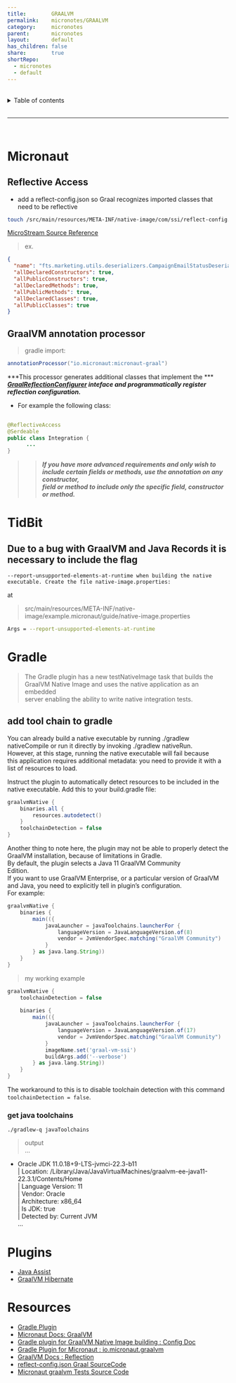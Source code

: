```yaml
---
title:        GRAALVM    
permalink:    micronotes/GRAALVM    
category:     micronotes    
parent:       micronotes    
layout:       default    
has_children: false    
share:        true    
shortRepo:    
  - micronotes    
  - default    
---
```

    
    
<br/>    
    
<details markdown="block">    
<summary>    
Table of contents    
</summary>    
{: .text-delta }    
1. TOC    
{:toc}    
</details>    
    
<br/>    
    
***    
    
<br/>    
    
# Micronaut    
    
## Reflective Access    
    
- add a reflect-config.json so Graal recognizes imported classes that need to be reflective    
    
```bash    
touch /src/main/resources/META-INF/native-image/com/ssi/reflect-config.json    
```    
    
[MicroStream Source Reference](https://gist.github.com/14paxton/d51cc2f493b8d8f4271c0cf55f2aefab)    
    
> ex.    
    
```json    
{    
  "name": "fts.marketing.utils.deserializers.CampaignEmailStatusDeserializer",    
  "allDeclaredConstructors": true,    
  "allPublicConstructors": true,    
  "allDeclaredMethods": true,    
  "allPublicMethods": true,    
  "allDeclaredClasses": true,    
  "allPublicClasses": true    
}    
```    
    
## GraalVM annotation processor    
    
> gradle import:    
    
```groovy    
annotationProcessor("io.micronaut:micronaut-graal")    
```    
    
***This processor generates additional classes that implement the ***    
***[GraalReflectionConfigurer](https://docs.micronaut.io/latest/api/io/micronaut/core/graal/GraalReflectionConfigurer.html) inteface and programmatically register*** ***reflection configuration.***    
    
- For example the following class:    
    
```java     
    
@ReflectiveAccess    
@Serdeable    
public class Integration {    
      ...    
}    
```    
    
> > ***If you have more advanced requirements and only wish to include certain fields or methods, use the annotation on any constructor,***    
> > ***field or method to include only the specific field, constructor or method.***    
    
# TidBit    
    
## Due to a bug with GraalVM and Java Records it is necessary to include the flag    
    
```    
--report-unsupported-elements-at-runtime when building the native executable. Create the file native-image.properties:    
```    
    
at    
> src/main/resources/META-INF/native-image/example.micronaut/guide/native-image.properties    
    
```bash    
Args = --report-unsupported-elements-at-runtime    
```    
    
# Gradle    
    
> The Gradle plugin has a new testNativeImage task that builds the GraalVM Native Image and uses the native application as an embedded    
> server enabling the ability to write native integration tests.    
    
## add tool chain to gradle    
    
You can already build a native executable by running ./gradlew nativeCompile or run it directly by invoking ./gradlew nativeRun.    
However, at this stage, running the native executable will fail because    
this application requires additional metadata: you need to provide it with a list of resources to load.    
    
Instruct the plugin to automatically detect resources to be included in the native executable. Add this to your build.gradle file:    
    
```groovy    
graalvmNative {    
    binaries.all {    
        resources.autodetect()    
    }    
    toolchainDetection = false    
}    
```    
    
Another thing to note here, the plugin may not be able to properly detect the GraalVM installation, because of limitations in Gradle.    
By default, the plugin selects a Java 11 GraalVM Community    
Edition.    
If you want to use GraalVM Enterprise, or a particular version of GraalVM and Java, you need to explicitly tell in plugin’s configuration.    
For example:    
    
```groovy    
graalvmNative {    
    binaries {    
        main(({    
            javaLauncher = javaToolchains.launcherFor {    
                languageVersion = JavaLanguageVersion.of(8)    
                vendor = JvmVendorSpec.matching("GraalVM Community")    
            }    
        } as java.lang.String))    
    }    
}    
```    
    
> my working example    
    
```groovy    
graalvmNative {    
    toolchainDetection = false    
    
    binaries {    
        main(({    
            javaLauncher = javaToolchains.launcherFor {    
                languageVersion = JavaLanguageVersion.of(17)    
                vendor = JvmVendorSpec.matching("GraalVM Community")    
            }    
            imageName.set('graal-vm-ssi')    
            buildArgs.add('--verbose')    
        } as java.lang.String))    
    }    
}    
```    
    
The workaround to this is to disable toolchain detection with this command    
```toolchainDetection = false```.    
    
### get java toolchains    
    
```shell    
./gradlew-q javaToolchains    
```    
    
> output    
> ...    
    
+ Oracle JDK 11.0.18+9-LTS-jvmci-22.3-b11    
  | Location:           /Library/Java/JavaVirtualMachines/graalvm-ee-java11-22.3.1/Contents/Home    
  | Language Version:   11    
  | Vendor:             Oracle    
  | Architecture:       x86_64    
  | Is JDK:             true    
  | Detected by:        Current JVM    
  ...    
    
# Plugins    
    
- [Java Assist](https://mvnrepository.com/artifact/org.javassist/javassist)    
- [GraalVM Hibernate](https://mvnrepository.com/artifact/org.hibernate/hibernate-graalvm/6.1.5.Final)    
    
# Resources    
    
- [Gradle Plugin](https://micronaut-projects.github.io/micronaut-gradle-plugin/latest/#_micronaut_graalvm_plugin)    
- [Micronaut Docs: GraalVM ](https://docs.micronaut.io/latest/guide/index.html#graal)    
- [Gradle plugin for GraalVM Native Image building : Config Doc](https://graalvm.github.io/native-build-tools/0.9.13/gradle-plugin.html#configuration-options)    
- [Gradle Plugin for Micronaut : io.micronaut.graalvm](https://plugins.gradle.org/plugin/io.micronaut.graalvm)    
- [GraalVM Docs : Reflection](https://www.graalvm.org/22.2/reference-manual/native-image/metadata/)    
- [reflect-config.json Graal SourceCode](https://github.com/oracle/graal/blob/master/docs/reference-manual/native-image/Reflection.md)    
- [Micronaut graalvm Tests Source Code](https://github.com/micronaut-graal-tests/micronaut-liquibase-graal/tree/2.3.x_h2)